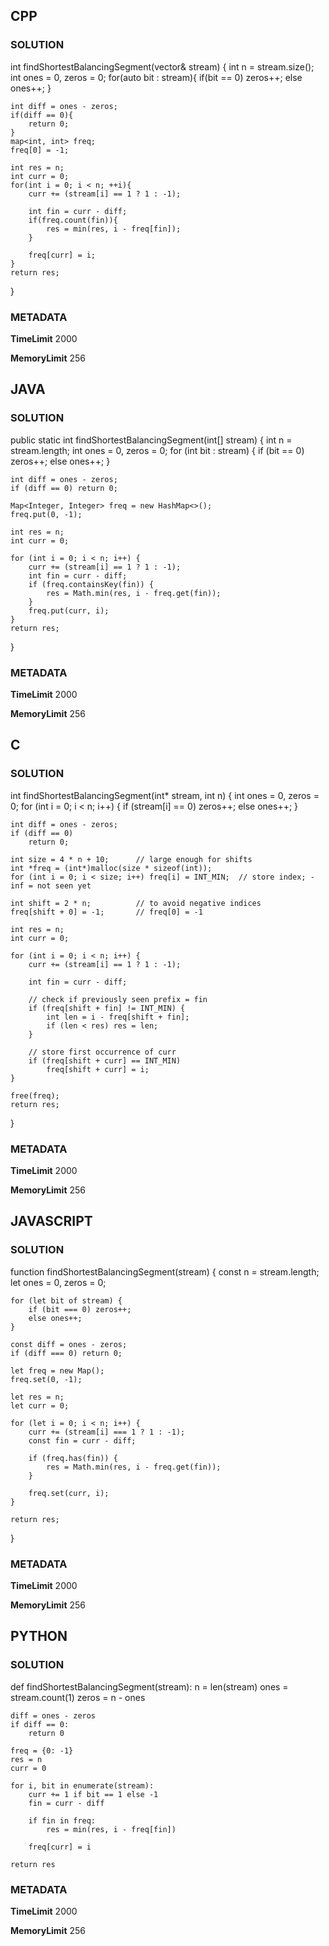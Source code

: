 ## CPP

### SOLUTION

int findShortestBalancingSegment(vector<int>& stream) {
    int n = stream.size();
    int ones = 0, zeros = 0;
    for(auto bit : stream){
        if(bit == 0) zeros++;
        else ones++;
    }

    int diff = ones - zeros;
    if(diff == 0){
        return 0;
    }
    map<int, int> freq;
    freq[0] = -1;

    int res = n;
    int curr = 0;
    for(int i = 0; i < n; ++i){
        curr += (stream[i] == 1 ? 1 : -1);

        int fin = curr - diff;
        if(freq.count(fin)){
            res = min(res, i - freq[fin]);
        }

        freq[curr] = i;
    }
    return res;
}



### METADATA

**TimeLimit**
2000

**MemoryLimit**
256

## JAVA

### SOLUTION

public static int findShortestBalancingSegment(int[] stream) {
    int n = stream.length;
    int ones = 0, zeros = 0;
    for (int bit : stream) {
        if (bit == 0) zeros++;
        else ones++;
    }

    int diff = ones - zeros;
    if (diff == 0) return 0;

    Map<Integer, Integer> freq = new HashMap<>();
    freq.put(0, -1);

    int res = n;
    int curr = 0;

    for (int i = 0; i < n; i++) {
        curr += (stream[i] == 1 ? 1 : -1);
        int fin = curr - diff;
        if (freq.containsKey(fin)) {
            res = Math.min(res, i - freq.get(fin));
        }
        freq.put(curr, i);
    }
    return res;
}



### METADATA

**TimeLimit**
2000

**MemoryLimit**
256

## C

### SOLUTION

int findShortestBalancingSegment(int* stream, int n) {
    int ones = 0, zeros = 0;
    for (int i = 0; i < n; i++) {
        if (stream[i] == 0) zeros++;
        else ones++;
    }

    int diff = ones - zeros;
    if (diff == 0)
        return 0;

    int size = 4 * n + 10;      // large enough for shifts
    int *freq = (int*)malloc(size * sizeof(int));
    for (int i = 0; i < size; i++) freq[i] = INT_MIN;  // store index; -inf = not seen yet

    int shift = 2 * n;          // to avoid negative indices
    freq[shift + 0] = -1;       // freq[0] = -1

    int res = n;
    int curr = 0;

    for (int i = 0; i < n; i++) {
        curr += (stream[i] == 1 ? 1 : -1);

        int fin = curr - diff;

        // check if previously seen prefix = fin
        if (freq[shift + fin] != INT_MIN) {
            int len = i - freq[shift + fin];
            if (len < res) res = len;
        }

        // store first occurrence of curr
        if (freq[shift + curr] == INT_MIN)
            freq[shift + curr] = i;
    }

    free(freq);
    return res;
}

### METADATA

**TimeLimit**
2000

**MemoryLimit**
256

## JAVASCRIPT

### SOLUTION

function findShortestBalancingSegment(stream) {
    const n = stream.length;
    let ones = 0, zeros = 0;

    for (let bit of stream) {
        if (bit === 0) zeros++;
        else ones++;
    }

    const diff = ones - zeros;
    if (diff === 0) return 0;

    let freq = new Map();
    freq.set(0, -1);

    let res = n;
    let curr = 0;

    for (let i = 0; i < n; i++) {
        curr += (stream[i] === 1 ? 1 : -1);
        const fin = curr - diff;

        if (freq.has(fin)) {
            res = Math.min(res, i - freq.get(fin));
        }

        freq.set(curr, i);
    }

    return res;
}

### METADATA

**TimeLimit**
2000

**MemoryLimit**
256

## PYTHON

### SOLUTION


def findShortestBalancingSegment(stream):
    n = len(stream)
    ones = stream.count(1)
    zeros = n - ones

    diff = ones - zeros
    if diff == 0:
        return 0

    freq = {0: -1}
    res = n
    curr = 0

    for i, bit in enumerate(stream):
        curr += 1 if bit == 1 else -1
        fin = curr - diff

        if fin in freq:
            res = min(res, i - freq[fin])

        freq[curr] = i

    return res

### METADATA

**TimeLimit**
2000

**MemoryLimit**
256
